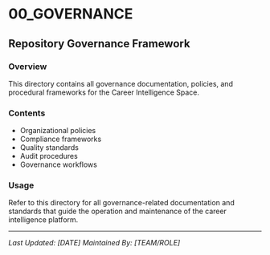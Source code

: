 # 00_GOVERNANCE

## Repository Governance Framework

### Overview
This directory contains all governance documentation, policies, and procedural frameworks for the Career Intelligence Space.

### Contents
- Organizational policies
- Compliance frameworks
- Quality standards
- Audit procedures
- Governance workflows

### Usage
Refer to this directory for all governance-related documentation and standards that guide the operation and maintenance of the career intelligence platform.

---
*Last Updated: [DATE]*
*Maintained By: [TEAM/ROLE]*
